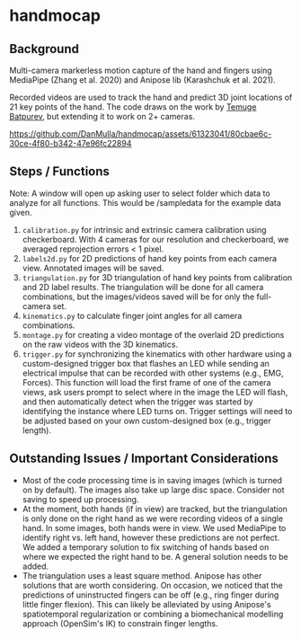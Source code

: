 # handmocap

## Background
Multi-camera markerless motion capture of the hand and fingers using MediaPipe (Zhang et al. 2020) and Anipose lib (Karashchuk et al. 2021).

Recorded videos are used to track the hand and predict 3D joint locations of 21 key points of the hand.  The code draws on the work by [Temuge Batpurev](https://temugeb.github.io/python/computer_vision/2021/06/27/handpose3d.html), but extending it to work on 2+ cameras.

https://github.com/DanMulla/handmocap/assets/61323041/80cbae6c-30ce-4f80-b342-47e96fc22894

## Steps / Functions

Note: A window will open up asking user to select folder which data to analyze for all functions.  This would be /sampledata for the example data given.

1. `calibration.py` for intrinsic and extrinsic camera calibration using checkerboard.  With 4 cameras for our resolution and checkerboard, we averaged reprojection errors < 1 pixel.
2. `labels2d.py` for 2D predictions of hand key points from each camera view.  Annotated images will be saved.
3. `triangulation.py` for 3D triangulation of hand key points from calibration and 2D label results.  The triangulation will be done for all camera combinations, but the images/videos saved will be for only the full-camera set.
4. `kinematics.py` to calculate finger joint angles for all camera combinations.
5. `montage.py` for creating a video montage of the overlaid 2D predictions on the raw videos with the 3D kinematics.
6. `trigger.py` for synchronizing the kinematics with other hardware using a custom-designed trigger box that flashes an LED while sending an electrical impulse that can be recorded with other systems (e.g., EMG, Forces).  This function will load the first frame of one of the camera views, ask users prompt to select where in the image the LED will flash, and then automatically detect when the trigger was started by identifying the instance where LED turns on.  Trigger settings will need to be adjusted based on your own custom-designed box (e.g., trigger length).

## Outstanding Issues / Important Considerations

- Most of the code processing time is in saving images (which is turned on by default). The images also take up large disc space. Consider not saving to speed up processing.
- At the moment, both hands (if in view) are tracked, but the triangulation is only done on the right hand as we were recording videos of a single hand. In some images, both hands were in view. We used MediaPipe to identify right vs. left hand, however these predictions are not perfect. We added a temporary solution to fix switching of hands based on where we expected the right hand to be. A general solution needs to be added.
- The triangulation uses a least square method. Anipose has other solutions that are worth considering. On occasion, we noticed that the predictions of uninstructed fingers can be off (e.g., ring finger during little finger flexion). This can likely be alleviated by using Anipose's spatiotemporal regularization or combining a biomechanical modelling approach (OpenSim's IK) to constrain finger lengths.
